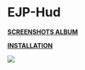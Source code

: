 # EJP-Hud

**[SCREENSHOTS ALBUM](https://imgur.com/a/K8ZYc)** 

**[INSTALLATION](https://imgur.com/a/w3Ah6)**

![](https://i.imgur.com/hLC0Lpo.jpg)